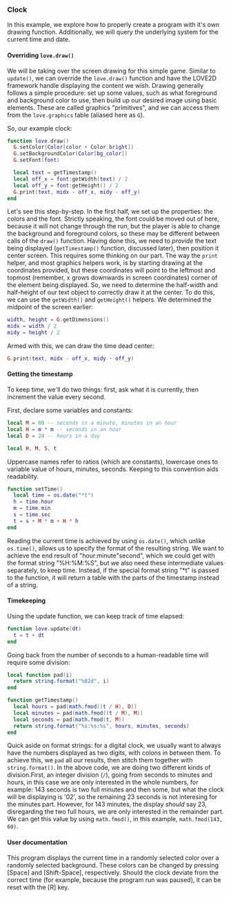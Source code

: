 ### Clock

In this example, we explore how to properly create a program with it's own drawing function. Additionally, we will query the underlying system for the current time and date.

#### Overriding `love.draw()`

We will be taking over the screen drawing for this simple game.
Similar to `update()`, we can override the `love.draw()` function and have the LOVE2D framework handle displaying the content we wish.
Drawing generally follows a simple procedure: set up some values, such as what foreground and background color to use, then build up our desired image using basic elements. These are called graphics "primitives", and we can access them from the `love.graphics` table (aliased here as `G`).

So, our example clock:
```lua
function love.draw()
  G.setColor(Color[color + Color.bright])
  G.setBackgroundColor(Color[bg_color])
  G.setFont(font)

  local text = getTimestamp()
  local off_x = font:getWidth(text) / 2
  local off_y = font:getHeight() / 2
  G.print(text, midx - off_x, midy - off_y)
end
```
Let's see this step-by-step.
In the first half, we set up the properties: the colors and the font. Strictly speaking, the font could be moved out of here, because it will not change through the run, but the player is able to change the background and foreground colors, so these may be different between calls of the `draw()` function.
Having done this, we need to _provide_ the text being displayed (`getTimestamp()` function, discussed later), then position it center screen. This requires some thinking on our part.
The way the `print` helper, and most graphics helpers work, is by starting drawing at the coordinates provided, but these coordinates will point to the leftmost and topmost (remember, x grows downwards in screen coordinates) corner of the element being displayed.
So, we need to determine the half-width and half-height of our text object to correctly draw it at the center. To do this, we can use the `getWidth()` and `getHeight()` helpers.
We determined the midpoint of the screen earlier:
```lua
width, height = G.getDimensions()
midx = width / 2
midy = height / 2
```
Armed with this, we can draw the time dead center:
```lua
G.print(text, midx - off_x, midy - off_y)
```

#### Getting the timestamp

To keep time, we'll do two things: first, ask what it is currently, then increment the value every second.

First, declare some variables and constants:
```lua
local M = 60 -- seconds in a minute, minutes in an hour
local H = m * m -- seconds in an hour
local D = 24 -- hours in a day

local H, M, S, t
```
Uppercase names refer to ratios (which are constants), lowercase ones to variable value of hours, minutes, seconds. Keeping to this convention aids readability.

```lua
function setTime()
  local time = os.date("*t")
  h = time.hour
  m = time.min
  s = time.sec
  t = s + M * m + H * h
end
```
Reading the current time is achieved by using `os.date()`, which unlike `os.time()`, allows us to specify the format of the resulting string. We want to achieve the end result of "hour:minute"second", which we could get with the format string "%H:%M:%S", but we also need these intermediate values separately, to keep time. Instead, if the special format string "*t" is passed to the function, it will return a table with the parts of the timestamp instead of a string.

#### Timekeeping

Using the update function, we can keep track of time elapsed:
```lua
function love.update(dt)
  t = t + dt
end
```
Going back from the number of seconds to a human-readable time will require some division:
```lua
local function pad(i)
  return string.format("%02d", i)
end

function getTimestamp()
  local hours = pad(math.fmod((t / H), D))
  local minutes = pad(math.fmod((t / M), M))
  local seconds = pad(math.fmod(t, M))
  return string.format("%s:%s:%s", hours, minutes, seconds)
end
```
Quick aside on format strings: for a digital clock, we usually want to always have the numbers displayed as two digits, with colons in between them. To achieve this, we `pad` all our results, then stitch them together with `string.format()`.
In the above code, we are doing two different kinds of division.First, an integer division (`/`), going from seconds to minutes and hours, in this case we are only interested in the whole numbers, for example: 143 seconds is two full minutes and then some, but what the clock will be displaying is '02', so the remaining 23 seconds is not interesing for the minutes part.
However, for 143 minutes, the display _should_ say 23, disregarding the two full hours, we are only interested in the remainder part. We can get this value by using `math.fmod()`, in this example, `math.fmod(143, 60)`.

#### User documentation

This program displays the current time in a randomly selected color over a randomly selected background. These colors can be changed by pressing [Space] and [Shift-Space], respectively.
Should the clock deviate from the correct time (for example, because the program run was paused), it can be reset with the [R] key.